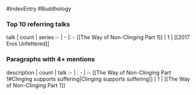 #IndexEntry #Buddhology

### Top 10 referring talks
talk | count | series
:- | - |: -
[[The Way of Non-Clinging Part 1]] | 1 | [[2017 Eros Unfettered]]


### Paragraphs with 4+ mentions
description | count | talk
:- | : - | :-
[[The Way of Non-Clinging Part 1#Clinging supports suffering\|Clinging supports suffering]] | 1 | [[The Way of Non-Clinging Part 1]]

